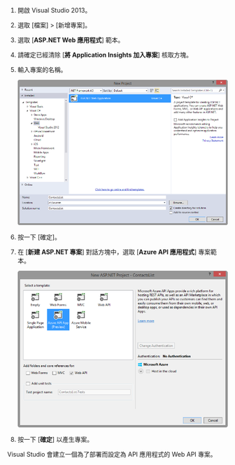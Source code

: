 1. 開啟 Visual Studio 2013。

2. 選取 [檔案] > [新增專案]。

3. 選取 [**ASP.NET Web 應用程式**] 範本。

4. 請確定已經清除 [**將 Application Insights 加入專案**] 核取方塊。

4. 輸入專案的名稱。

	![](./media/app-service-api-create/01-filenew-v3.png)

5. 按一下 [確定]。

6. 在 [**新建 ASP.NET 專案**] 對話方塊中，選取 [**Azure API 應用程式**] 專案範本。

	![](./media/app-service-api-create/02-api-app-template-v3.png)

7. 按一下 [**確定**] 以產生專案。

Visual Studio 會建立一個為了部署而設定為 API 應用程式的 Web API 專案。

<!---HONumber=July15_HO3-->
